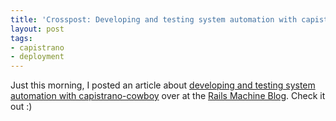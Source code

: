 ```yaml
---
title: 'Crosspost: Developing and testing system automation with capistrano-cowboy'
layout: post
tags:
- capistrano
- deployment
---
```


Just this morning, I posted an article about [developing and testing system automation with capistrano-cowboy](http://blog.railsmachine.com/articles/2010/12/16/developing-and-testing-system-automation-with-capistrano-cowboy/) over at the [Rails Machine Blog](http://blog.railsmachine.com/). Check it out :)

